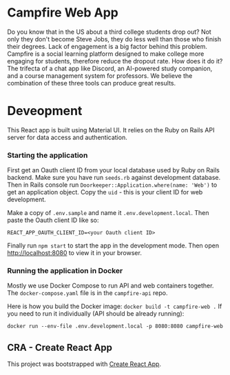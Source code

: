 # Campfire Web App
Do you know that in the US about a third college students drop out? Not only they don't become Steve Jobs, they do less well than those who finish their degrees. Lack of engagement is a big factor behind this problem. Campfire is a social learning platform designed to make college more engaging for students, therefore reduce the dropout rate. How does it do it? The trifecta of a chat app like Discord, an AI-powered study companion, and a course management system for professors. We believe the combination of these three tools can produce great results.

# Deveopment
This React app is built using Material UI. It relies on the Ruby on Rails API server for data access and authentication.

### Starting the application
First get an Oauth client ID from your local database used by Ruby on Rails backend. Make sure you have run `seeds.rb` against development database. Then in Rails console run `Doorkeeper::Application.where(name: 'Web')` to get an application object. Copy the `uid` - this is your client ID for web development.

Make a copy of `.env.sample` and name it `.env.development.local`. Then paste the Oauth client ID like so:
```
REACT_APP_OAUTH_CLIENT_ID=<your Oauth client ID>
```

Finally run `npm start` to start the app in the development mode. Then open [http://localhost:8080](http://localhost:8080) to view it in your browser.

### Running the application in Docker
Mostly we use Docker Compose to run API and web containers together. The `docker-compose.yaml` file is in the `campfire-api` repo.

Here is how you build the Docker image: `docker build -t campfire-web .`
If you need to run it individually (API should be already running):
```
docker run --env-file .env.development.local -p 8080:8080 campfire-web
```

## CRA - Create React App

This project was bootstrapped with [Create React App](https://github.com/facebook/create-react-app).
